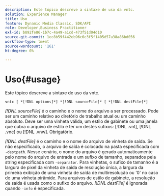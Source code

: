 ```yaml
---
description: Este tópico descreve a sintaxe de uso da vntc.
solution: Experience Manager
title: Uso
feature: Dynamic Media Classic, SDK/API
role: Developer,Business Practitioner
exl-id: b892fe86-1b7c-4a49-a1cd-473f51d04d10
source-git-commit: 1ec8b59f442eb96c6c3f5f1405d57a38a86bd056
workflow-type: tm+mt
source-wordcount: '161'
ht-degree: 0%

---
```


# Uso{#usage}

Este tópico descreve a sintaxe de uso da vntc.

`vntc [ *[!DNL options]*] *[!DNL sourceFile]* [ *[!DNL destFile]*]`

*[!DNL sourceFile]* é o caminho e o nome do arquivo a ser processado. Pode ser um caminho relativo ao diretório de trabalho atual ou um caminho absoluto. Deve ser uma vinheta válida, um estilo de gabinete ou uma janela que cubra o arquivo de estilo e ter um destes sufixos: [!DNL .vnt], [!DNL .vnc] ou [!DNL .vnw]. Obrigatório.

*[!DNL destFile]* é o caminho e o nome do arquivo de vinheta de saída. Se não especificado, o arquivo de saída é colocado na pasta especificada com `-destpath`. Nesse cenário, o nome do arquivo é gerado automaticamente pelo nome do arquivo de entrada e um sufixo de tamanho, separados pela string especificada com `-separator`. Para vinhetas, o sufixo de tamanho é a largura de pixel da vinheta de saída de resolução única, a largura da primeira exibição de uma vinheta de saída de multiresolução ou &#39;0&#39; no caso de uma vinheta pirâmide. Para arquivos de estilo de gabinete, a resolução de saída é usada como o sufixo do arquivo. *[!DNL destFile]* é ignorada quando  `-info` é especificada.
